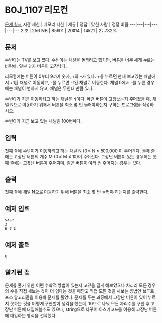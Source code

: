 # BOJ_1107 리모컨
[문제 링크](https://www.acmicpc.net/problem/1107)
시간 제한 |	메모리 제한 |	제출 |	정답 |	맞힌 사람 |	정답 비율
---|---|---|---|---|---
2 초 |	256 MB |	85901 |	20814 |	14521 |	22.732%


## 문제
수빈이는 TV를 보고 있다. 수빈이는 채널을 돌리려고 했지만, 버튼을 너무 세게 누르는 바람에, 일부 숫자 버튼이 고장났다.

리모컨에는 버튼이 0부터 9까지 숫자, +와 -가 있다. +를 누르면 현재 보고있는 채널에서 +1된 채널로 이동하고, -를 누르면 -1된 채널로 이동한다. 채널 0에서 -를 누른 경우에는 채널이 변하지 않고, 채널은 무한대 만큼 있다.

수빈이가 지금 이동하려고 하는 채널은 N이다. 어떤 버튼이 고장났는지 주어졌을 때, 채널 N으로 이동하기 위해서 버튼을 최소 몇 번 눌러야하는지 구하는 프로그램을 작성하시오. 

수빈이가 지금 보고 있는 채널은 100번이다.

## 입력
첫째 줄에 수빈이가 이동하려고 하는 채널 N (0 ≤ N ≤ 500,000)이 주어진다.  둘째 줄에는 고장난 버튼의 개수 M (0 ≤ M ≤ 10)이 주어진다. 고장난 버튼이 있는 경우에는 셋째 줄에는 고장난 버튼이 주어지며, 같은 버튼이 여러 번 주어지는 경우는 없다.

## 출력
첫째 줄에 채널 N으로 이동하기 위해 버튼을 최소 몇 번 눌러야 하는지를 출력한다.

## 예제 입력
```
5457
3
6 7 8
```

## 예제 출력
```
6
```

## 알게된 점
문제를 풀기 위한 어떤 수학적 방법이 있는지 고민을 길게 해보았으나 차라리 모든 경우의 수를 직접 해보는 것이 더 쉽다는 것을 깨닫고 직접 모든 것을 해보는 방법인 브루트포스 알고리즘을 이용해 문제를 풀었다.
문제를 푸는 과정에서 고장난 버튼이 있어 누르지 못하는 것을 어떻게 구현할지 생각을 했는데, 10으로 나눠 모든 자리수를 구한 후 고장난 버튼에 대입해볼수도 있으나, string으로 바꾸어 아스키코드를 이용해 고장난 버튼에 대입하는 방식을 선택했다.

